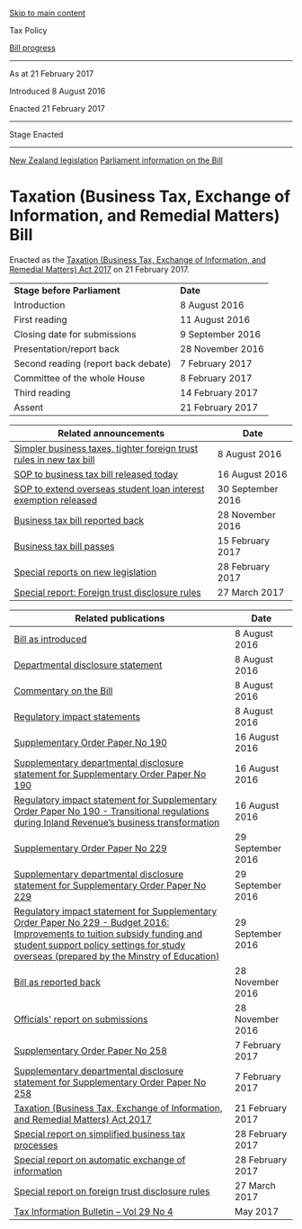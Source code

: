[Skip to main content](#main-content-tp)

Tax Policy

[Bill progress](/bills)

* * *

As at 21 February 2017

Introduced 8 August 2016

Enacted 21 February 2017

* * *

Stage Enacted

* * *

[New Zealand legislation](https://legislation.govt.nz/bill/government/2016/0149/latest/versions.aspx)
[Parliament information on the Bill](https://www.parliament.nz/en/pb/bills-and-laws/bills-proposed-laws/document/00DBHOH_BILL69669_1/taxation-business-tax-exchange-of-information-and-remedial)

Taxation (Business Tax, Exchange of Information, and Remedial Matters) Bill
===========================================================================

Enacted as the [Taxation (Business Tax, Exchange of Information, and Remedial Matters) Act 2017](https://legislation.govt.nz/act/public/2017/0003/latest/contents.html)
 on 21 February 2017.

|     |     |
| --- | --- |
| **Stage before Parliament** | **Date** |
| Introduction | 8 August 2016 |
| First reading | 11 August 2016 |
| Closing date for submissions | 9 September 2016 |
| Presentation/report back | 28 November 2016 |
| Second reading (report back debate) | 7 February 2017 |
| Committee of the whole House | 8 February 2017 |
| Third reading | 14 February 2017 |
| Assent | 21 February 2017 |

| Related announcements | Date |
| --- | --- |
| [Simpler business taxes, tighter foreign trust rules in new tax bill](/news/2016/2016-08-08-simpler-business-taxes-tighter-foreign-trust-rules-new-tax-bill) | 8 August 2016 |
| [SOP to business tax bill released today](/news/2016/2016-08-16-sop-business-tax-bill-released-today) | 16 August 2016 |
| [SOP to extend overseas student loan interest exemption released](/news/2016/2016-09-30-sop-extend-overseas-student-loan-interest-exemption-released) | 30 September 2016 |
| [Business tax bill reported back](/news/2016/2016-11-28-business-tax-bill-reported-back) | 28 November 2016 |
| [Business tax bill passes](/news/2017/2017-02-15-business-tax-bill-passes) | 15 February 2017 |
| [Special reports on new legislation](/news/2017/2017-02-28-special-reports-new-legislation) | 28 February 2017 |
| [Special report: Foreign trust disclosure rules](/news/2017/2017-03-27-special-report-foreign-trust-disclosure-rules) | 27 March 2017 |

| Related publications | Date |
| --- | --- |
| [Bill as introduced](https://legislation.govt.nz/bill/government/2016/0149/15.0/DLM6912415.html) | 8 August 2016 |
| [Departmental disclosure statement](http://disclosure.legislation.govt.nz/bill/government/2016/149/) | 8 August 2016 |
| [Commentary on the Bill](/publications/2016/2016-commentary-bteirm) | 8 August 2016 |
| [Regulatory impact statements](/publications/2016/2016-ris-bteirm-bill) | 8 August 2016 |
| [Supplementary Order Paper No 190](https://legislation.govt.nz/sop/government/2016/0190/latest/whole.html) | 16 August 2016 |
| [Supplementary departmental disclosure statement for Supplementary Order Paper No 190](http://disclosure.legislation.govt.nz/sop/government/2016/190/) | 16 August 2016 |
| [Regulatory impact statement for Supplementary Order Paper No 190 - Transitional regulations during Inland Revenue’s business transformation](/publications/2016/2016-ris-sop-190-bteirm-bill) | 16 August 2016 |
| [Supplementary Order Paper No 229](https://legislation.govt.nz/sop/government/2016/0229/latest/whole.html) | 29 September 2016 |
| [Supplementary departmental disclosure statement for Supplementary Order Paper No 229](http://disclosure.legislation.govt.nz/sop/government/2016/229/) | 29 September 2016 |
| [Regulatory impact statement for Supplementary Order Paper No 229 - Budget 2016: Improvements to tuition subsidy funding and student support policy settings for study overseas (prepared by the Minstry of Education)](https://www.treasury.govt.nz/publications/risa/regulatory-impact-statement-improvements-tuition-subsidy-funding-and-student-support-policy-settings-study-overseas) | 29 September 2016 |
| [Bill as reported back](https://legislation.govt.nz/bill/government/2016/0149/20.0/DLM6912415.html) | 28 November 2016 |
| [Officials' report on submissions](/publications/2016/2016-or-bteirm) | 28 November 2016 |
| [Supplementary Order Paper No 258](https://legislation.govt.nz/sop/government/2017/0258/latest/whole.html) | 7 February 2017 |
| [Supplementary departmental disclosure statement for Supplementary Order Paper No 258](http://disclosure.legislation.govt.nz/sop/government/2017/258) | 7 February 2017 |
| [Taxation (Business Tax, Exchange of Information, and Remedial Matters) Act 2017](https://legislation.govt.nz/act/public/2017/0003/latest/contents.html) | 21 February 2017 |
| [Special report on simplified business tax processes](/publications/2017/2017-sr-business-tax) | 28 February 2017 |
| [Special report on automatic exchange of information](/publications/2017/2017-sr-aeoi) | 28 February 2017 |
| [Special report on foreign trust disclosure rules](/publications/2017/2017-sr-foreign-trusts) | 27 March 2017 |
| [Tax Information Bulletin – Vol 29 No 4](https://www.taxtechnical.ird.govt.nz/tib/volume-29---2017/tib-vol29-no4) | May 2017 |